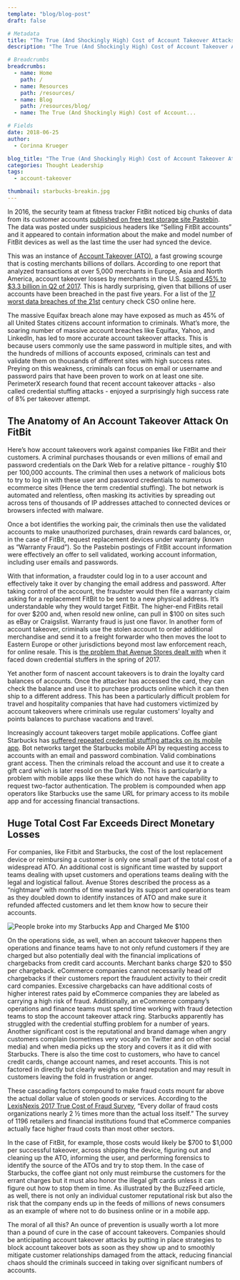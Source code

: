 ```yaml
---
template: "blog/blog-post"
draft: false

# Metadata
title: "The True (And Shockingly High) Cost of Account Takeover Attacks"
description: "The True (And Shockingly High) Cost of Account Takeover Attacks"

# Breadcrumbs
breadcrumbs:
  - name: Home
    path: /
  - name: Resources
    path: /resources/
  - name: Blog
    path: /resources/blog/
  - name: The True (And Shockingly High) Cost of Account...

# Fields
date: 2018-06-25
author:
  - Corinna Krueger

blog_title: "The True (And Shockingly High) Cost of Account Takeover Attacks"
categories: Thought Leadership
tags:
  - account-takeover

thumbnail: starbucks-breakin.jpg
---
```


In 2016, the security team at fitness tracker FitBit noticed big chunks of data from its customer accounts [published on free text storage site Pastebin](https://krebsonsecurity.com/2016/01/account-takeovers-fueling-warranty-fraud/). The data was posted under suspicious headers like “Selling FitBit accounts” and it appeared to contain information about the make and model number of FitBit devices as well as the last time the user had synced the device.

This was an instance of [Account Takeover (ATO)](/topics/account-take-over/), a fast growing scourge that is costing merchants billions of dollars. According to one report that analyzed transactions at over 5,000 merchants in Europe, Asia and North America, account takeover losses by merchants in the U.S. [soared 45% to \$3.3 billion in Q2 of 2017](https://www.thepaypers.com/digital-identity-security-online-fraud/account-takeover-rises-45-percent-puts-online-retailers-at-a-loss-of-usd-3-3-bln/770633-26). This is hardly surprising, given that billions of user accounts have been breached in the past five years. For a list of the [17 worst data breaches of the 21st](https://www.csoonline.com/article/2130877/data-breach/the-biggest-data-breaches-of-the-21st-century.html) century check CSO online here.

The massive Equifax breach alone may have exposed as much as 45% of all United States citizens account information to criminals. What’s more, the soaring number of massive account breaches like Equifax, Yahoo, and LinkedIn, has led to more accurate account takeover attacks. This is because users commonly use the same password in multiple sites, and with the hundreds of millions of accounts exposed, criminals can test and validate them on thousands of different sites with high success rates. Preying on this weakness, criminals can focus on email or username and password pairs that have been proven to work on at least one site. PerimeterX research found that recent account takeover attacks - also called credential stuffing attacks - enjoyed a surprisingly high success rate of 8% per takeover attempt.

## The Anatomy of An Account Takeover Attack On FitBit

Here’s how account takeovers work against companies like FitBit and their customers. A criminal purchases thousands or even millions of email and password credentials on the Dark Web for a relative pittance - roughly \$10 per 100,000 accounts. The criminal then uses a network of malicious bots to try to log in with these user and password credentials to numerous ecommerce sites (Hence the term credential stuffing). The bot network is automated and relentless, often masking its activities by spreading out across tens of thousands of IP addresses attached to connected devices or browsers infected with malware.

Once a bot identifies the working pair, the criminals then use the validated accounts to make unauthorized purchases, drain rewards card balances, or, in the case of FitBit, request replacement devices under warranty (known as “Warranty Fraud”). So the Pastebin postings of FitBit account information were effectively an offer to sell validated, working account information, including user emails and passwords.

With that information, a fraudster could log in to a user account and effectively take it over by changing the email address and password. After taking control of the account, the fraudster would then file a warranty claim asking for a replacement FitBit to be sent to a new physical address. It’s understandable why they would target FitBit. The higher-end FitBits retail for over $200 and, when resold new online, can pull in $100 on sites such as eBay or Craigslist.
Warranty fraud is just one flavor. In another form of account takeover, criminals use the stolen account to order additional merchandise and send it to a freight forwarder who then moves the loot to Eastern Europe or other jurisdictions beyond most law enforcement reach, for online resale. This is [the problem that Avenue Stores dealt with](/resources/case-study-avenue-stores/) when it faced down credential stuffers in the spring of 2017.

Yet another form of nascent account takeovers is to drain the loyalty card balances of accounts. Once the attacker has accessed the card, they can check the balance and use it to purchase products online which it can then ship to a different address. This has been a particularly difficult problem for travel and hospitality companies that have had customers victimized by account takeovers where criminals use regular customers’ loyalty and points balances to purchase vacations and travel.

Increasingly account takeovers target mobile applications. Coffee giant Starbucks has [suffered repeated credential stuffing attacks on its mobile app](https://www.buzzfeed.com/venessawong/my-starbucks-app-was-hacked-for-100-dollars?um_term=.vr1jwjxvw&utm_term=.pd21vlb0Z%23.tbDGVp0lv). Bot networks target the Starbucks mobile API by requesting access to accounts with an email and password combination. Valid combinations grant access. Then the criminals reload the account and use it to create a gift card which is later resold on the Dark Web. This is particularly a problem with mobile apps like these which do not have the capability to request two-factor authentication. The problem is compounded when app operators like Starbucks use the same URL for primary access to its mobile app and for accessing financial transactions.

## Huge Total Cost Far Exceeds Direct Monetary Losses

For companies, like Fitbit and Starbucks, the cost of the lost replacement device or reimbursing a customer is only one small part of the total cost of a widespread ATO. An additional cost is significant time wasted by support teams dealing with upset customers and operations teams dealing with the legal and logistical fallout. Avenue Stores described the process as a “nightmare” with months of time wasted by its support and operations team as they doubled down to identify instances of ATO and make sure it refunded affected customers and let them know how to secure their accounts.

![People broke into my Starbucks App and Charged Me $100](/assets/images/blog/starbucks-breakin.jpg)<br>

On the operations side, as well, when an account takeover happens then operations and finance teams have to not only refund customers if they are charged but also potentially deal with the financial implications of chargebacks from credit card accounts. Merchant banks charge $20 to $50 per chargeback. eCommerce companies cannot necessarily head off chargebacks if their customers report the fraudulent activity to their credit card companies. Excessive chargebacks can have additional costs of higher interest rates paid by eCommerce companies they are labeled as carrying a high risk of fraud. Additionally, an eCommerce company’s operations and finance teams must spend time working with fraud detection teams to stop the account takeover attack ring. Starbucks apparently has struggled with the credential stuffing problem for a number of years. Another significant cost is the reputational and brand damage when angry customers complain (sometimes very vocally on Twitter and on other social media) and when media picks up the story and covers it as it did with Starbucks. There is also the time cost to customers, who have to cancel credit cards, change account names, and reset accounts. This is not factored in directly but clearly weighs on brand reputation and may result in customers leaving the fold in frustration or anger.

These cascading factors compound to make fraud costs mount far above the actual dollar value of stolen goods or services. According to the [LexisNexis 2017 True Cost of Fraud Survey](https://risk.lexisnexis.com/insights-resources/research/2017-tcof), “Every dollar of fraud costs organizations nearly 2 ½ times more than the actual loss itself.” The survey of 1196 retailers and financial institutions found that eCommerce companies actually face higher fraud costs than most other sectors.

In the case of FitBit, for example, those costs would likely be $700 to $1,000 per successful takeover, across shipping the device, figuring out and cleaning up the ATO, informing the user, and performing forensics to identify the source of the ATOs and try to stop them. In the case of Starbucks, the coffee giant not only must reimburse the customers for the errant charges but it must also honor the illegal gift cards unless it can figure out how to stop them in time. As illustrated by the BuzzFeed article, as well, there is not only an individual customer reputational risk but also the risk that the company ends up in the feeds of millions of news consumers as an example of where not to do business online or in a mobile app.

The moral of all this? An ounce of prevention is usually worth a lot more than a pound of cure in the case of account takeovers. Companies should be anticipating account takeover attacks by putting in place strategies to block account takeover bots as soon as they show up and to smoothly mitigate customer relationships damaged from the attack, reducing financial chaos should the criminals succeed in taking over significant numbers of accounts.
